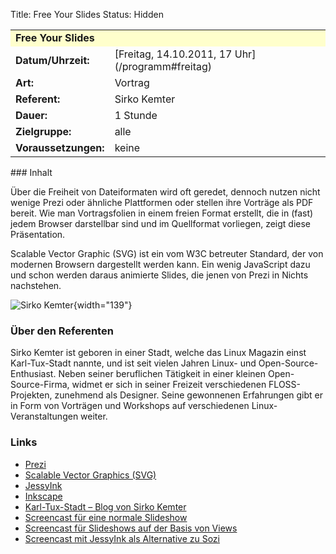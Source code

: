 Title: Free Your Slides
Status: Hidden

<table border="0" cellpadding="3" cellspacing="0" width="100%">
<tr>
<td colspan="3" style="font-weight: bold; background-color: #ffffcc;">
Free Your Slides

</td>
</tr>
<tr>
<td style="font-weight: bold;">
Datum/Uhrzeit:

</td>
<td>
[Freitag, 14.10.2011, 17 Uhr](/programm#freitag)

</td>
</tr>
<tr>
<td style="font-weight: bold;">
Art:

</td>
<td>
Vortrag

</td>
</tr>
<tr>
<td style="font-weight: bold;">
Referent:

</td>
<td>
Sirko Kemter

</td>
</tr>
<tr>
<td style="font-weight: bold;">
Dauer:

</td>
<td>
1 Stunde

</td>
</tr>
<tr>
<td style="font-weight: bold;">
Zielgruppe:

</td>
<td>
alle

</td>
</tr>
<tr>
<td style="font-weight: bold;">
Voraussetzungen:

</td>
<td>
keine

</td>
</tr>
</table>
### Inhalt

Über die Freiheit von Dateiformaten wird oft geredet, dennoch nutzen
nicht wenige Prezi oder ähnliche Plattformen oder stellen ihre Vorträge
als PDF bereit. Wie man Vortragsfolien in einem freien Format erstellt,
die in (fast) jedem Browser darstellbar sind und im Quellformat
vorliegen, zeigt diese Präsentation.

Scalable Vector Graphic (SVG) ist ein vom W3C betreuter Standard, der
von modernen Browsern dargestellt werden kann. Ein wenig JavaScript dazu
und schon werden daraus animierte Slides, die jenen von Prezi in Nichts
nachstehen.

![Sirko Kemter]({filename}/files/sirko.png){width="139"}

### Über den Referenten

Sirko Kemter ist geboren in einer Stadt, welche das Linux Magazin einst
Karl-Tux-Stadt nannte, und ist seit vielen Jahren Linux- und
Open-Source-Enthusiast. Neben seiner beruflichen Tätigkeit in einer
kleinen Open-Source-Firma, widmet er sich in seiner Freizeit
verschiedenen FLOSS-Projekten, zunehmend als Designer. Seine gewonnenen
Erfahrungen gibt er in Form von Vorträgen und Workshops auf
verschiedenen Linux-Veranstaltungen weiter.

### Links

-   [Prezi](http://prezi.com/)
-   [Scalable Vector Graphics
    (SVG)](https://secure.wikimedia.org/wikipedia/de/wiki/Scalable_Vector_Graphics)
-   [JessyInk](http://code.google.com/p/jessyink/)
-   [Inkscape](http://inkscape.org/)
-   [Karl-Tux-Stadt – Blog von Sirko
    Kemter](http://karl-tux-stadt.de/ktuxs/)
-   [Screencast für eine normale
    Slideshow](http://karl-tux-stadt.de/ktuxs/?p=2659)
-   [Screencast für Slideshows auf der Basis von
    Views](http://karl-tux-stadt.de/ktuxs/?p=2983)
-   [Screencast mit JessyInk als Alternative zu
    Sozi](http://karl-tux-stadt.de/ktuxs/?p=3370)


